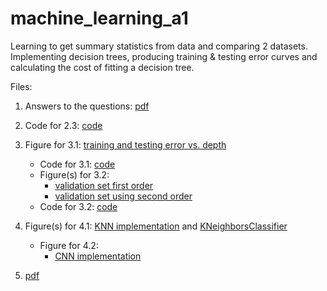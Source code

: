 # machine_learning_a1
Learning to get summary statistics from data and comparing 2 datasets. Implementing decision trees, producing training &amp; testing error curves and calculating the cost of fitting a decision tree.

Files:

1. Answers to the questions: [pdf](doc/340A1.pdf)

2. Code for 2.3: [code](code/simple_decision.py)
3. Figure for 3.1:
[training and testing error vs. depth](figs/q3.1.pdf)
	* Code for 3.1: [code](code/main.py)
	* Figure(s) for 3.2:
		* [validation set first order](figs/q3.2.1.pdf)
		* [validation set using second order](figs/q3.2.2.pdf)
	* Code for 3.2: [code](code/main.py)
4. Figure(s) for 4.1: [KNN implementation](figs/q4_1_our_knn.pdf) and [KNeighborsClassifier](figs/q4_1_scikit_knn.pdf)
	* Figure for 4.2:
		* [CNN implementation](figs/q4_2_our_cnn.pdf)

5. [pdf](doc/340A1.pdf)
